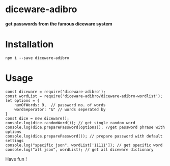 # diceware-adibro
#### get passwords from the famous diceware system
# Installation
```
npm i --save diceware-adibro
```
# Usage
```
const diceware = require('diceware-adibro');
const wordList = require('diceware-adibro/diceware-adibro-wordlist');
let options = {
    numOfWords: 9,  // password no. of words
    wordSeperator: "&" // words seperated by
}
const dice = new diceware();
console.log(dice.randomWord()); // get single random word
console.log(dice.preparePassword(options)); //get password phrase with options
console.log(dice.preparePassword()); // prepare password with default settings
console.log("specific json", wordList['11111']); // get specific word
console.log("all json", wordList); // get all diceware dictionary
```

Have fun !
